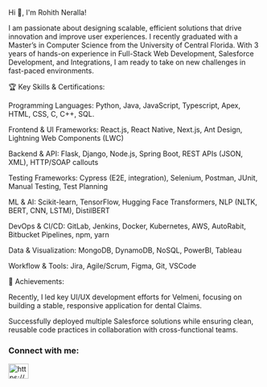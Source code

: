 <!--
**Rohith-14/Rohith-14** is a ✨ _special_ ✨ repository because its `README.md` (this file) appears on your GitHub profile.

Here are some ideas to get you started:

- 🔭 I’m currently working on ...
- 🌱 I’m currently learning ...
- 👯 I’m looking to collaborate on ...
- 🤔 I’m looking for help with ...
- 💬 Ask me about ...
- 📫 How to reach me: ...
- 😄 Pronouns: ...
- ⚡ Fun fact: ...
-->
<!--## Hi 👋, I'm Rohith Neralla!-->

Hi 👋, I'm Rohith Neralla!

I am passionate about designing scalable, efficient solutions that drive innovation and improve user experiences. I recently graduated with a Master’s in Computer Science from the University of Central Florida. With 3 years of hands-on experience in Full-Stack Web Development, Salesforce Development, and Integrations, I am ready to take on new challenges in fast-paced environments.</p>

🏆 Key Skills & Certifications:

Programming Languages: Python, Java, JavaScript, Typescript, Apex, HTML, CSS, C, C++, SQL.

Frontend & UI Frameworks: React.js, React Native, Next.js, Ant Design, Lightning Web Components (LWC)

Backend & API: Flask, Django, Node.js, Spring Boot, REST APIs (JSON, XML), HTTP/SOAP callouts

Testing Frameworks: Cypress (E2E, integration), Selenium, Postman, JUnit, Manual Testing, Test Planning

ML & AI: Scikit-learn, TensorFlow, Hugging Face Transformers, NLP (NLTK, BERT, CNN, LSTM), DistilBERT

DevOps & CI/CD: GitLab, Jenkins, Docker, Kubernetes, AWS, AutoRabit, Bitbucket Pipelines, npm, yarn

Data & Visualization: MongoDB, DynamoDB, NoSQL, PowerBI, Tableau 

Workflow & Tools: Jira, Agile/Scrum, Figma, Git, VSCode

🚀 Achievements: 

Recently, I led key UI/UX development efforts for Velmeni, focusing on building a stable, responsive application for dental Claims.

Successfully deployed multiple Salesforce solutions while ensuring clean, reusable code practices in collaboration with cross-functional teams.


<h3 align="left">Connect with me:</h3>
<p align="left">
<a href="https://www.linkedin.com/in/rohith-neralla/" target="blank"><img align="center" src="https://raw.githubusercontent.com/rahuldkjain/github-profile-readme-generator/master/src/images/icons/Social/linked-in-alt.svg" alt="https://www.linkedin.com/in/rohith-neralla/" height="30" width="40" /></a>
</p></h3>
